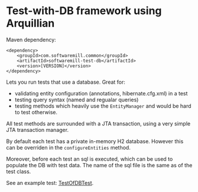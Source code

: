 # Test-with-DB framework using Arquillian

Maven dependency:

    <dependency>
        <groupId>com.softwaremill.common</groupId>
        <artifactId>softwaremill-test-db</artifactId>
        <version>[VERSION]</version>
    </dependency>

Lets you run tests that use a database. Great for:
* validating entity configuration (annotations, hibernate.cfg.xml) in a test
* testing query syntax (named and regualar queries)
* testing methods which heavily use the `EntityManager` and would be hard to test otherwise.

All test methods are surrounded with a JTA transaction, using a very simple JTA transaction manager.

By default each test has a private in-memory H2 database. However this can be overriden in the `configureEntities`
method.

Moreover, before each test an sql is executed, which can be used to populate the DB with test data. The name of the
sql file is the same as of the test class.

See an example test: [TestOfDBTest](/softwaremill/softwaremill-common/blob/master/softwaremill-test/softwaremill-test-db/src/test/java/com/softwaremill/common/dbtest/TestOfDBTest.java).
